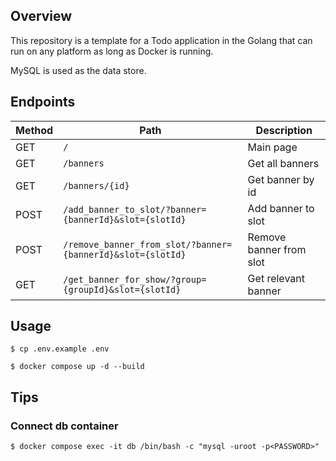 ## Overview

This repository is a template for a Todo application in the Golang that can run on any platform as long as Docker is running.

MySQL is used as the data store.

## Endpoints

Method | Path                                                        | Description             
---  |-------------------------------------------------------------|-------------------------
GET  | `/`                                                         | Main page               |
GET  | `/banners`                                                  | Get all banners         |
GET  | `/banners/{id}`                                             | Get banner by id        |
POST | `/add_banner_to_slot/?banner={bannerId}&slot={slotId}`      | Add banner to slot      |
POST | `/remove_banner_from_slot/?banner={bannerId}&slot={slotId}` | Remove banner from slot |
GET  | `/get_banner_for_show/?group={groupId}&slot={slotId}`       | Get relevant banner     |

## Usage

```shell
$ cp .env.example .env

$ docker compose up -d --build
```

## Tips

### Connect db container

```shell
$ docker compose exec -it db /bin/bash -c "mysql -uroot -p<PASSWORD>"
```

